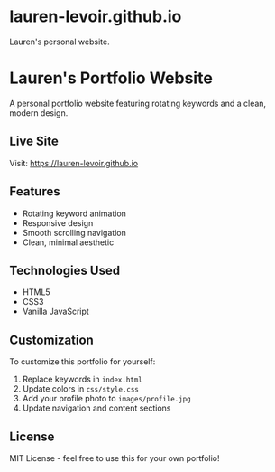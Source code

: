 # lauren-levoir.github.io
Lauren's personal website.

# Lauren's Portfolio Website

A personal portfolio website featuring rotating keywords and a clean, modern design.

## Live Site

Visit: https://lauren-levoir.github.io

## Features

- Rotating keyword animation
- Responsive design
- Smooth scrolling navigation
- Clean, minimal aesthetic

## Technologies Used

- HTML5
- CSS3
- Vanilla JavaScript

## Customization

To customize this portfolio for yourself:

1. Replace keywords in `index.html`
2. Update colors in `css/style.css`
3. Add your profile photo to `images/profile.jpg`
4. Update navigation and content sections

## License

MIT License - feel free to use this for your own portfolio!